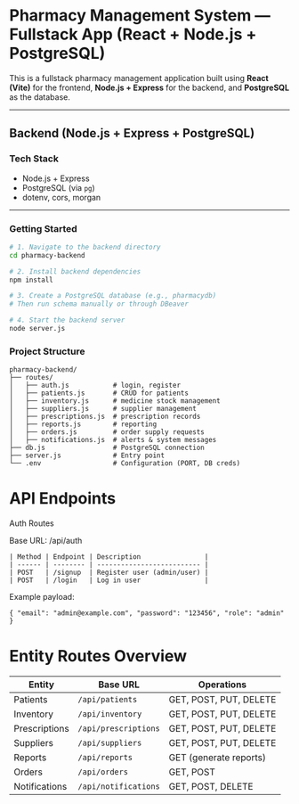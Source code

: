 #  Pharmacy Management System — Fullstack App (React + Node.js + PostgreSQL)

This is a fullstack pharmacy management application built using **React (Vite)** for the frontend, **Node.js + Express** for the backend, and **PostgreSQL** as the database.

---

##  Backend (Node.js + Express + PostgreSQL)

###  Tech Stack
- Node.js + Express
- PostgreSQL (via `pg`)
- dotenv, cors, morgan

---

###  Getting Started

```bash
# 1. Navigate to the backend directory
cd pharmacy-backend

# 2. Install backend dependencies
npm install

# 3. Create a PostgreSQL database (e.g., pharmacydb)
# Then run schema manually or through DBeaver

# 4. Start the backend server
node server.js
```

### Project Structure
```
pharmacy-backend/
├── routes/
│   ├── auth.js           # login, register
│   ├── patients.js       # CRUD for patients
│   ├── inventory.js      # medicine stock management
│   ├── suppliers.js      # supplier management
│   ├── prescriptions.js  # prescription records
│   ├── reports.js        # reporting
│   ├── orders.js         # order supply requests
│   ├── notifications.js  # alerts & system messages
├── db.js                 # PostgreSQL connection
├── server.js             # Entry point
└── .env                  # Configuration (PORT, DB creds)
```

# API Endpoints
 Auth Routes

Base URL: /api/auth
```
| Method | Endpoint | Description                |
| ------ | -------- | -------------------------- |
| POST   | /signup  | Register user (admin/user) |
| POST   | /login   | Log in user                |
```
Example payload:
```
{ "email": "admin@example.com", "password": "123456", "role": "admin" }
```

 # Entity Routes Overview

 | Entity        | Base URL             | Operations             |
| ------------- | -------------------- | ---------------------- |
| Patients      | `/api/patients`      | GET, POST, PUT, DELETE |
| Inventory     | `/api/inventory`     | GET, POST, PUT, DELETE |
| Prescriptions | `/api/prescriptions` | GET, POST, PUT, DELETE |
| Suppliers     | `/api/suppliers`     | GET, POST, PUT, DELETE |
| Reports       | `/api/reports`       | GET (generate reports) |
| Orders        | `/api/orders`        | GET, POST              |
| Notifications | `/api/notifications` | GET, POST, DELETE      |
